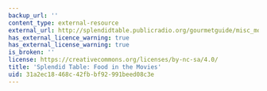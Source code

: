```yaml
---
backup_url: ''
content_type: external-resource
external_url: http://splendidtable.publicradio.org/gourmetguide/misc_movies.shtml
has_external_licence_warning: true
has_external_license_warning: true
is_broken: ''
license: https://creativecommons.org/licenses/by-nc-sa/4.0/
title: 'Splendid Table: Food in the Movies'
uid: 31a2ec18-468c-42fb-bf92-991beed08c3e
---
```

